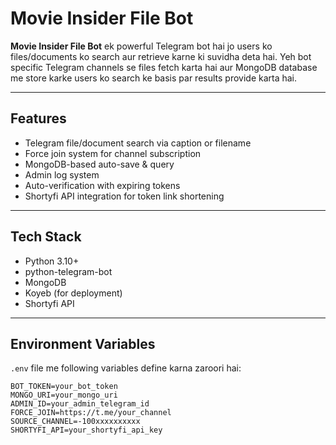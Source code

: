 # Movie Insider File Bot

**Movie Insider File Bot** ek powerful Telegram bot hai jo users ko files/documents ko search aur retrieve karne ki suvidha deta hai. Yeh bot specific Telegram channels se files fetch karta hai aur MongoDB database me store karke users ko search ke basis par results provide karta hai.

---

## Features

- Telegram file/document search via caption or filename
- Force join system for channel subscription
- MongoDB-based auto-save & query
- Admin log system
- Auto-verification with expiring tokens
- Shortyfi API integration for token link shortening

---

## Tech Stack

- Python 3.10+
- python-telegram-bot
- MongoDB
- Koyeb (for deployment)
- Shortyfi API

---

## Environment Variables

`.env` file me following variables define karna zaroori hai:

```env
BOT_TOKEN=your_bot_token
MONGO_URI=your_mongo_uri
ADMIN_ID=your_admin_telegram_id
FORCE_JOIN=https://t.me/your_channel
SOURCE_CHANNEL=-100xxxxxxxxxx
SHORTYFI_API=your_shortyfi_api_key
